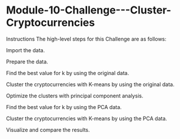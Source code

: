 # Module-10-Challenge---Cluster-Cryptocurrencies

Instructions
The high-level steps for this Challenge are as follows:

Import the data.

Prepare the data.

Find the best value for k by using the original data.

Cluster the cryptocurrencies with K-means by using the original data.

Optimize the clusters with principal component analysis.

Find the best value for k by using the PCA data.

Cluster the cryptocurrencies with K-means by using the PCA data.

Visualize and compare the results.